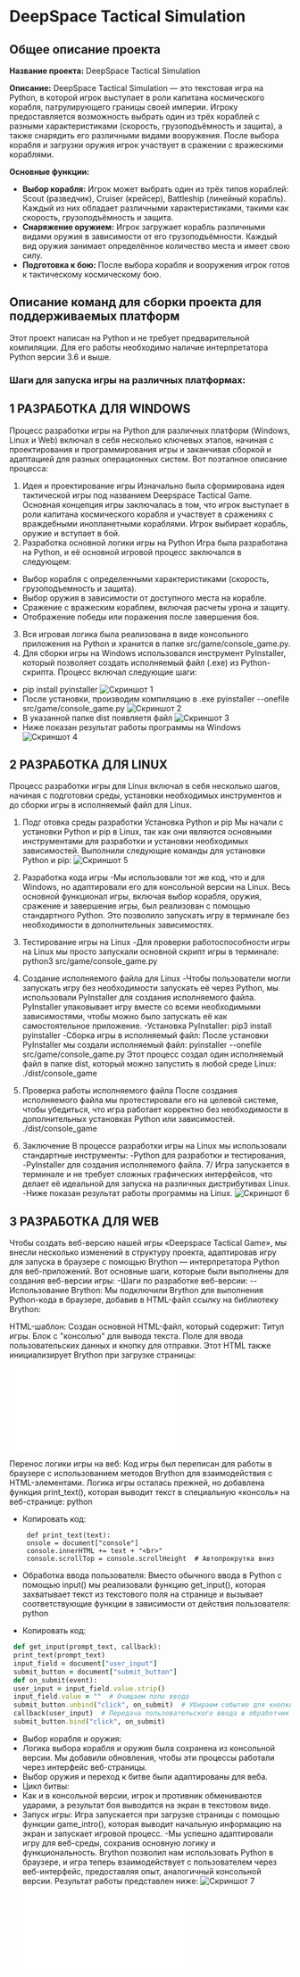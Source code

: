 # DeepSpace Tactical Simulation

## Общее описание проекта
**Название проекта:** DeepSpace Tactical Simulation

**Описание:**
DeepSpace Tactical Simulation — это текстовая игра на Python, в которой игрок выступает в роли капитана космического корабля, патрулирующего границы своей империи. Игроку предоставляется возможность выбрать один из трёх кораблей с разными характеристиками (скорость, грузоподъёмность и защита), а также снарядить его различными видами вооружения. После выбора корабля и загрузки оружия игрок участвует в сражении с вражескими кораблями.

**Основные функции:**
- **Выбор корабля:** Игрок может выбрать один из трёх типов кораблей: Scout (разведчик), Cruiser (крейсер), Battleship (линейный корабль). Каждый из них обладает различными характеристиками, такими как скорость, грузоподъёмность и защита.
- **Снаряжение оружием:** Игрок загружает корабль различными видами оружия в зависимости от его грузоподъёмности. Каждый вид оружия занимает определённое количество места и имеет свою силу.
- **Подготовка к бою:** После выбора корабля и вооружения игрок готов к тактическому космическому бою.

## Описание команд для сборки проекта для поддерживаемых платформ

Этот проект написан на Python и не требует предварительной компиляции. Для его работы необходимо наличие интерпретатора Python версии 3.6 и выше.

### Шаги для запуска игры на различных платформах:
## 1 РАЗРАБОТКА ДЛЯ WINDOWS

Процесс разработки игры на Python для различных платформ (Windows, Linux и Web) включал в себя несколько ключевых этапов, начиная с проектирования и программирования игры и заканчивая сборкой и адаптацией для разных операционных систем. Вот поэтапное описание процесса:
1. Идея и проектирование игры
Изначально была сформирована идея тактической игры под названием Deepspace Tactical Game. Основная концепция игры заключалась в том, что игрок выступает в роли капитана космического корабля и участвует в сражениях с враждебными инопланетными кораблями. Игрок выбирает корабль, оружие и вступает в бой.
2. Разработка основной логики игры на Python
Игра была разработана на Python, и её основной игровой процесс заключался в следующем:
- Выбор корабля с определенными характеристиками (скорость, грузоподъемность и защита).
- Выбор оружия в зависимости от доступного места на корабле.
- Сражение с вражеским кораблем, включая расчеты урона и защиту.
- Отображение победы или поражения после завершения боя.
3. Вся игровая логика была реализована в виде консольного приложения на Python и хранится в папке src/game/console_game.py.
4. Для сборки игры на Windows использовался инструмент PyInstaller, который позволяет создать исполняемый файл (.exe) из Python-скрипта. Процесс включал следующие шаги:
- pip install pyinstaller
![Скриншот 1](скриншот_1.png)
- После установки, производим компиляцию в .exe
pyinstaller --onefile src/game/console_game.py
![Скриншот 2](скриншот_2.png)
- В указанной папке dist появляетя файл
![Скриншот 3](скриншот_3.png)
- Ниже показан результат работы программы на Windows
![Скриншот 4](скриншот_4.png)

## 2 РАЗРАБОТКА ДЛЯ LINUX

Процесс разработки игры для Linux включал в себя несколько шагов, начиная с подготовки среды, установки необходимых инструментов и до сборки игры в исполняемый файл для Linux.
1. Подг отовка среды разработки
Установка Python и pip
Мы начали с установки Python и pip в Linux, так как они являются основными инструментами для разработки и установки необходимых зависимостей.
Выполнили следующие команды для установки Python и pip:
 ![Скриншот 5](скриншот_5.png)

2. Разработка кода игры
-Мы использовали тот же код, что и для Windows, но адаптировали его для консольной версии на Linux. Весь основной функционал игры, включая выбор корабля, оружия, сражение и завершение игры, был реализован с помощью стандартного Python. Это позволило запускать игру в терминале без необходимости в дополнительных зависимостях.
3. Тестирование игры на Linux
-Для проверки работоспособности игры на Linux мы просто запускали основной скрипт игры в терминале:
python3 src/game/console_game.py
4. Создание исполняемого файла для Linux
-Чтобы пользователи могли запускать игру без необходимости запускать её через Python, мы использовали PyInstaller для создания исполняемого файла. PyInstaller упаковывает игру вместе со всеми необходимыми зависимостями, чтобы можно было запускать её как самостоятельное приложение.
-Установка PyInstaller:
pip3 install pyinstaller
-Сборка игры в исполняемый файл:
После установки PyInstaller мы создали исполняемый файл:
pyinstaller --onefile src/game/console_game.py
Этот процесс создал один исполняемый файл в папке dist, который можно запустить в любой среде Linux:
./dist/console_game
5. Проверка работы исполняемого файла
После создания исполняемого файла мы протестировали его на целевой системе, чтобы убедиться, что игра работает корректно без необходимости в дополнительных установках Python или зависимостей.
./dist/console_game
6. Заключение
В процессе разработки игры на Linux мы использовали стандартные инструменты:
-Python для разработки и тестирования,
-PyInstaller для создания исполняемого файла.
7/ Игра запускается в терминале и не требует сложных графических интерфейсов, что делает её идеальной для запуска на различных дистрибутивах Linux.
-Ниже показан результат работы программы на Linux.
![Скриншот 6](скриншот_6.png)

## 3 РАЗРАБОТКА ДЛЯ WEB

Чтобы создать веб-версию нашей игры «Deepspace Tactical Game», мы внесли несколько изменений в структуру проекта, адаптировав игру для запуска в браузере с помощью Brython — интерпретатора Python для веб-приложений. Вот основные шаги, которые были выполнены для создания веб-версии игры:
-Шаги по разработке веб-версии:
--Использование Brython:
Мы подключили Brython для выполнения Python-кода в браузере, добавив в HTML-файл ссылку на библиотеку Brython:
<script type="text/javascript" src="https://cdn.jsdelivr.net/npm/brython@3.9.5/brython.min.js"></script>
HTML-шаблон:
Создан основной HTML-файл, который содержит:
Титул игры.
Блок с "консолью" для вывода текста.
Поле для ввода пользовательских данных и кнопку для отправки.
Этот HTML также инициализирует Brython при загрузке страницы:
<body onload="brython()">
 
![html](index.html)

Перенос логики игры на веб:
Код игры был переписан для работы в браузере с использованием методов Brython для взаимодействия с HTML-элементами.
Логика игры осталась прежней, но добавлена функция print_text(), которая выводит текст в специальную «консоль» на веб-странице:
python
- Копировать код:

       def print_text(text):
       onsole = document["console"]
       console.innerHTML += text + "<br>"
       console.scrollTop = console.scrollHeight  # Автопрокрутка вниз

- Обработка ввода пользователя:
Вместо обычного ввода в Python с помощью input() мы реализовали функцию get_input(), которая захватывает текст из текстового поля на странице и вызывает соответствующие функции в зависимости от действия пользователя:
python
- Копировать код: 
``` Ruby
 def get_input(prompt_text, callback):
 print_text(prompt_text)
 input_field = document["user_input"]
 submit_button = document["submit_button"]
 def on_submit(event):
 user_input = input_field.value.strip()
 input_field.value = ""  # Очищаем поле ввода
 submit_button.unbind("click", on_submit)  # Убираем событие для кнопки
 callback(user_input)  # Передача пользовательского ввода в обработчик
 submit_button.bind("click", on_submit)
```
- Выбор корабля и оружия:
- Логика выбора корабля и оружия была сохранена из консольной версии. Мы добавили обновления, чтобы эти процессы работали через интерфейс веб-страницы.
- Выбор оружия и переход к битве были адаптированы для веба.
- Цикл битвы:
- Как и в консольной версии, игрок и противник обмениваются ударами, а результат боя выводится на экран в текстовом виде.
- Запуск игры:
Игра запускается при загрузке страницы с помощью функции game_intro(), которая выводит начальную информацию на экран и запускает игровой процесс.
-Мы успешно адаптировали игру для веб-среды, сохранив основную логику и функциональность. Brython позволил нам использовать Python в браузере, и игра теперь взаимодействует с пользователем через веб-интерфейс, предоставляя опыт, аналогичный консольной версии.
Результат работы представлен ниже:
![Скриншот 7](скриншот_7.png)
![script](script.py)

